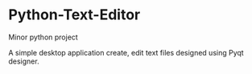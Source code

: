 # Python-Text-Editor
Minor python project

A simple desktop application create, edit text files designed using Pyqt designer.

